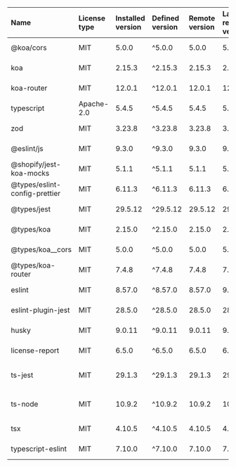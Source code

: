 | Name                          | License type | Installed version | Defined version | Remote version | Latest remote version | Latest remote modified   | Author                                                                                 |
| :---------------------------- | :----------- | :---------------- | :-------------- | :------------- | :-------------------- | :----------------------- | :------------------------------------------------------------------------------------- |
| @koa/cors                     | MIT          | 5.0.0             | ^5.0.0          | 5.0.0          | 5.0.0                 | 2023-12-11T01:53:57.525Z | fengmk2 <fengmk2@gmail.com> (http://github.com/fengmk2)                                |
| koa                           | MIT          | 2.15.3            | ^2.15.3         | 2.15.3         | 2.15.3                | 2024-04-14T18:41:46.500Z | n/a                                                                                    |
| koa-router                    | MIT          | 12.0.1            | ^12.0.1         | 12.0.1         | 12.0.1                | 2023-10-24T14:45:41.757Z | Alex Mingoia <talk@alexmingoia.com>                                                    |
| typescript                    | Apache-2.0   | 5.4.5             | ^5.4.5          | 5.4.5          | 5.4.5                 | 2024-05-22T07:12:41.361Z | Microsoft Corp.                                                                        |
| zod                           | MIT          | 3.23.8            | ^3.23.8         | 3.23.8         | 3.23.8                | 2024-05-08T19:13:04.938Z | Colin McDonnell <colin@colinhacks.com>                                                 |
| @eslint/js                    | MIT          | 9.3.0             | ^9.3.0          | 9.3.0          | 9.3.0                 | 2024-05-17T20:17:49.074Z | n/a                                                                                    |
| @shopify/jest-koa-mocks       | MIT          | 5.1.1             | ^5.1.1          | 5.1.1          | 5.1.1                 | 2024-02-29T21:05:26.960Z | Shopify Inc.                                                                           |
| @types/eslint-config-prettier | MIT          | 6.11.3            | ^6.11.3         | 6.11.3         | 6.11.3                | 2024-03-11T08:40:15.157Z | n/a                                                                                    |
| @types/jest                   | MIT          | 29.5.12           | ^29.5.12        | 29.5.12        | 29.5.12               | 2024-03-11T10:27:13.863Z | n/a                                                                                    |
| @types/koa                    | MIT          | 2.15.0            | ^2.15.0         | 2.15.0         | 2.15.0                | 2024-03-11T09:14:02.172Z | n/a                                                                                    |
| @types/koa__cors              | MIT          | 5.0.0             | ^5.0.0          | 5.0.0          | 5.0.0                 | 2024-03-11T09:16:12.279Z | n/a                                                                                    |
| @types/koa-router             | MIT          | 7.4.8             | ^7.4.8          | 7.4.8          | 7.4.8                 | 2024-03-11T09:15:55.145Z | n/a                                                                                    |
| eslint                        | MIT          | 8.57.0            | ^8.57.0         | 8.57.0         | 9.3.0                 | 2024-05-17T20:46:46.819Z | Nicholas C. Zakas <nicholas+npm@nczconsulting.com>                                     |
| eslint-plugin-jest            | MIT          | 28.5.0            | ^28.5.0         | 28.5.0         | 28.5.0                | 2024-05-03T19:32:53.992Z | Jonathan Kim hello@jkimbo.com jkimbo.com                                               |
| husky                         | MIT          | 9.0.11            | ^9.0.11         | 9.0.11         | 9.0.11                | 2024-02-13T23:01:44.446Z | typicode                                                                               |
| license-report                | MIT          | 6.5.0             | ^6.5.0          | 6.5.0          | 6.5.0                 | 2024-04-21T21:43:35.919Z | Yaniv Kessler                                                                          |
| ts-jest                       | MIT          | 29.1.3            | ^29.1.3         | 29.1.3         | 29.1.3                | 2024-05-21T04:11:27.659Z | Kulshekhar Kabra <kulshekhar@users.noreply.github.com> (https://github.com/kulshekhar) |
| ts-node                       | MIT          | 10.9.2            | ^10.9.2         | 10.9.2         | 10.9.2                | 2023-12-08T12:04:46.309Z | Blake Embrey hello@blakeembrey.com http://blakeembrey.me                               |
| tsx                           | MIT          | 4.10.5            | ^4.10.5         | 4.10.5         | 4.10.5                | 2024-05-18T07:13:30.210Z | Hiroki Osame hiroki.osame@gmail.com                                                    |
| typescript-eslint             | MIT          | 7.10.0            | ^7.10.0         | 7.10.0         | 7.10.0                | 2024-05-20T17:36:34.193Z | n/a                                                                                    |

